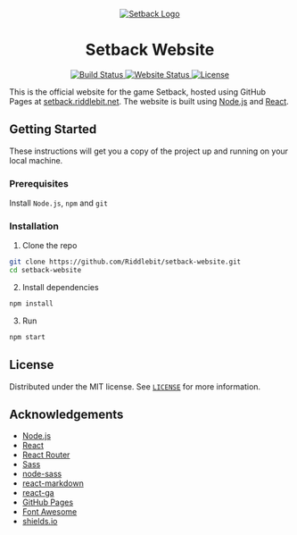 <p align="center">
  <a href="https://setback.riddlebit.net">
    <img src="https://i.imgur.com/CfYHuJX.png" alt="Setback Logo">
  </a>
  <h1 align="center">Setback Website</h1>
</p>
<p align="center">
  <a href="https://travis-ci.org/Riddlebit/setback-website">
    <img src="https://travis-ci.org/Riddlebit/setback-website.svg?branch=master" alt="Build Status">
  </a>
  <a href="https://setback.riddlebit.net">
    <img src="https://img.shields.io/website/https/setback.riddlebit.net.svg" alt="Website Status">
  </a>
  <a href="LICENSE">
    <img src="https://img.shields.io/github/license/riddlebit/setback-website.svg" alt="License">
  </a>
</p>

This is the official website for the game Setback,
hosted using GitHub Pages at [setback.riddlebit.net](https://setback.riddlebit.net).
The website is built using [Node.js](https://nodejs.org) and [React](https://reactjs.org).

## Getting Started
These instructions will get you a copy of the project up and running on your local machine.

### Prerequisites
Install `Node.js`, `npm` and `git`

### Installation
1. Clone the repo
```sh
git clone https://github.com/Riddlebit/setback-website.git
cd setback-website
```
2. Install dependencies
```sh
npm install
```
3. Run
```sh
npm start
```

## License
Distributed under the MIT license. See [`LICENSE`](LICENSE) for more information.

## Acknowledgements
- [Node.js](https://nodejs.org)
- [React](https://reactjs.org)
- [React Router](https://github.com/ReactTraining/react-router)
- [Sass](https://sass-lang.com)
- [node-sass](https://github.com/sass/node-sass)
- [react-markdown](https://github.com/rexxars/react-markdown)
- [react-ga](https://github.com/react-ga/react-ga)
- [GitHub Pages](https://pages.github.com)
- [Font Awesome](https://fontawesome.com)
- [shields.io](https://shields.io/)
